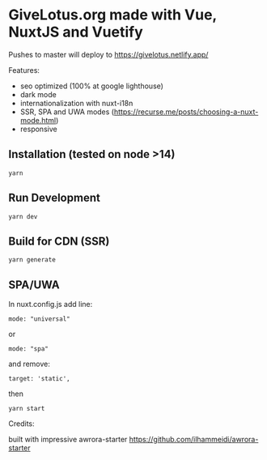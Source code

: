 # GiveLotus.org made with Vue, NuxtJS and Vuetify 

Pushes to master will deploy to https://givelotus.netlify.app/

Features:

- seo optimized (100% at google lighthouse) 
- dark mode
- internationalization with nuxt-i18n
- SSR, SPA and UWA modes (https://recurse.me/posts/choosing-a-nuxt-mode.html)
- responsive

## Installation (tested on node >14)

```
yarn
```

## Run Development

```
yarn dev
```

## Build for CDN (SSR)

```
yarn generate
```

##  SPA/UWA

In nuxt.config.js add line:

```
mode: "universal"
```

or

```
mode: "spa"
```

and remove: 

```
target: 'static',
```

then 

```
yarn start
```

Credits:

built with impressive awrora-starter https://github.com/ilhammeidi/awrora-starter
